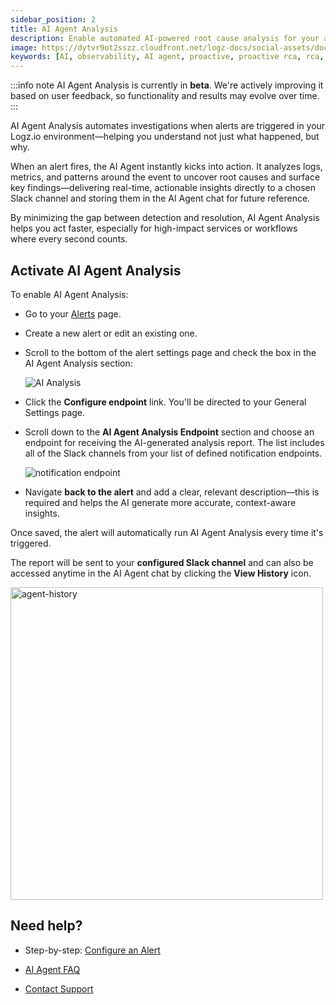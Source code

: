 ```yaml
---
sidebar_position: 2
title: AI Agent Analysis
description: Enable automated AI-powered root cause analysis for your alerts in Logz.io.
image: https://dytvr9ot2sszz.cloudfront.net/logz-docs/social-assets/docs-social.jpg
keywords: [AI, observability, AI agent, proactive, proactive rca, rca, root cause analysis, Assistant, iq, logs, metrics, traces, siem, insights, analysis, services, logz.io, log alerts, real-time rca]
---
```


:::info note
AI Agent Analysis is currently in **beta**. We're actively improving it based on user feedback, so functionality and results may evolve over time.
:::

AI Agent Analysis automates investigations when alerts are triggered in your Logz.io environment—helping you understand not just what happened, but why.

When an alert fires, the AI Agent instantly kicks into action. It analyzes logs, metrics, and patterns around the event to uncover root causes and surface key findings—delivering real-time, actionable insights directly to a chosen Slack channel and storing them in the AI Agent chat for future reference.

By minimizing the gap between detection and resolution, AI Agent Analysis helps you act faster, especially for high-impact services or workflows where every second counts.


## Activate AI Agent Analysis

To enable AI Agent Analysis:

* Go to your [Alerts](https://app.logz.io/#/dashboard/triggers/alert-definitions) page.

* Create a new alert or edit an existing one.

* Scroll to the bottom of the alert settings page and check the box in the AI Agent Analysis section:

    ![AI Analysis](https://dytvr9ot2sszz.cloudfront.net/logz-docs/alerts/ai-agent-analysis-checked.png)

* Click the **Configure endpoint** link. You'll be directed to your General Settings page.

* Scroll down to the **AI Agent Analysis Endpoint** section and choose an endpoint for receiving the AI-generated analysis report. The list includes all of the Slack channels from your list of defined notification endpoints.

    ![notification endpoint](https://dytvr9ot2sszz.cloudfront.net/logz-docs/alerts/notification-endpoint.png)

* Navigate **back to the alert** and add a clear, relevant description—this is required and helps the AI generate more accurate, context-aware insights.

Once saved, the alert will automatically run AI Agent Analysis every time it's triggered.

The report will be sent to your **configured Slack channel** and can also be accessed anytime in the AI Agent chat by clicking the **View History** icon.

<img src="https://dytvr9ot2sszz.cloudfront.net/logz-docs/alerts/ai-agent-history.gif" alt="agent-history" width="500"/>


## Need help?

* Step-by-step: [Configure an Alert](/docs/user-guide/explore/explore-log-alerts/configure-alerts-explore/)

* [AI Agent FAQ](https://docs.logz.io/docs/user-guide/observability/faq)

* [Contact Support](mailto:help@logz.io)